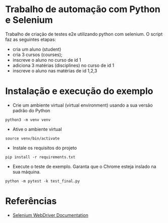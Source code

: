 # Trabalho de automação com Python e Selenium

Trabalho de criação de testes e2e utilizando python com selenium. O script faz as seguintes etapas:
* cria um aluno (student)
* cria 3 cursos (courses);
* inscreve o aluno no curso de id 1
* adiciona 3 matérias (disciplines) no curso de id 1
* inscreve o aluno nas matérias de id 1,2,3

# Instalação e execução do exemplo
- Crie um ambiente virtual (virtual environment) usando a sua versão padrão do Python
```
python3 -m venv venv
```
- Ative o ambiente virtual
```
source venv/bin/activate
```
- Instale os requisitos do projeto
```
pip install -r requirements.txt
```
- Execute o teste de exemplo. Garanta que o Chrome esteja inslado na sua máquina.
```
python -m pytest -k test_final.py
```

# Referências
- [Selenium WebDriver Documentation](https://www.selenium.dev/documentation/webdriver/)
